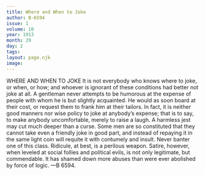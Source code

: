 ```yaml
---
title: Where and When to Joke
author: B-6594
issue: 1
volume: 10
year: 1913
month: 29
day: 2
tags:
layout: page.njk
image:
---
```

WHERE AND WHEN TO JOKE    It is not everybody who knows where to joke, or when, or how; and whoever is ignorant of these conditions had better not joke at all. A gentleman never attempts to be humorous at the expense of people with whom he is but slightly acquainted. He would as soon board at their cost, or request them to frank him at their tailors. In fact, it is neither good manners nor wise policy to joke at anybody’s expense; that is to say, to make anybody uncomfortable, merely to raise a laugh.    A harmless jest may cut much deeper than a curse. Some men are so constituted that they cannot take even a friendly joke in good part, and instead of repaying it in the same light coin will requite it with contumely and insult. Never banter one of this class. Ridicule, at best, is a perilous weapon. Satire, however, when leveled at social follies and political evils, is not only legitimate, but commendable. It has shamed down more abuses than were ever abolished by force of logic. —B 6594.

